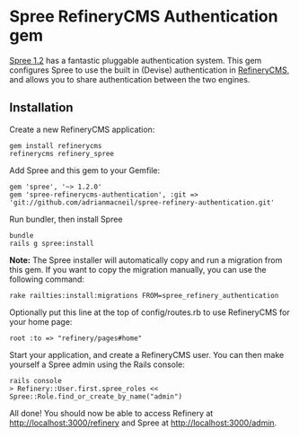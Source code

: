 # Spree RefineryCMS Authentication gem

[Spree 1.2](http://spreecommerce.com/) has a fantastic pluggable authentication system. This gem configures Spree
to use the built in (Devise) authentication in [RefineryCMS](http://refinerycms.com/), and allows you to share
authentication between the two engines.

## Installation

Create a new RefineryCMS application:

    gem install refinerycms
    refinerycms refinery_spree
    
Add Spree and this gem to your Gemfile:

    gem 'spree', '~> 1.2.0'
    gem 'spree-refinerycms-authentication', :git => 'git://github.com/adrianmacneil/spree-refinery-authentication.git'
    
Run bundler, then install Spree

    bundle
    rails g spree:install
    
**Note:** The Spree installer will automatically copy and run a migration from this gem. If you want to copy
the migration manually, you can use the following command:

    rake railties:install:migrations FROM=spree_refinery_authentication
    
Optionally put this line at the top of config/routes.rb to use RefineryCMS for your home page:

    root :to => "refinery/pages#home"

Start your application, and create a RefineryCMS user. You can then make yourself a Spree admin using the Rails console:

    rails console
    > Refinery::User.first.spree_roles << Spree::Role.find_or_create_by_name("admin")
    
All done! You should now be able to access Refinery at [http://localhost:3000/refinery](http://localhost:3000/refinery) and Spree at [http://localhost:3000/admin](http://localhost:3000/admin).
